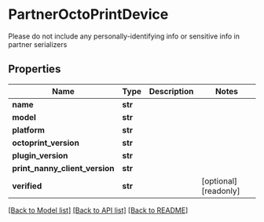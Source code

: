 # PartnerOctoPrintDevice

Please do not include any personally-identifying info or sensitive info in partner serializers
## Properties
Name | Type | Description | Notes
------------ | ------------- | ------------- | -------------
**name** | **str** |  | 
**model** | **str** |  | 
**platform** | **str** |  | 
**octoprint_version** | **str** |  | 
**plugin_version** | **str** |  | 
**print_nanny_client_version** | **str** |  | 
**verified** | **str** |  | [optional] [readonly] 

[[Back to Model list]](../README.md#documentation-for-models) [[Back to API list]](../README.md#documentation-for-api-endpoints) [[Back to README]](../README.md)


